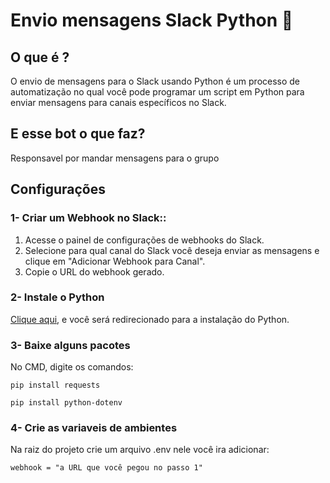 # Envio mensagens Slack Python 🐍
## O que é ?
O envio de mensagens para o Slack usando Python é um processo de automatização no qual você pode programar um script em Python para enviar mensagens para canais específicos no Slack. 

## E esse bot o que faz? 
Responsavel por mandar mensagens para o grupo

## Configurações

### 1- Criar um Webhook no Slack::

1. Acesse o painel de configurações de webhooks do Slack.
2. Selecione para qual canal do Slack você deseja enviar as mensagens e clique em "Adicionar Webhook para Canal".
3. Copie o URL do webhook gerado.

### 2- Instale o Python

[Clique aqui](https://www.python.org/downloads/), e você será redirecionado para a instalação do Python.

### 3- Baixe alguns pacotes

No CMD, digite os comandos:
```
pip install requests
```
```
pip install python-dotenv
```

### 4- Crie as variaveis de ambientes

Na raiz do projeto crie um arquivo .env
nele você ira adicionar:
```
webhook = "a URL que você pegou no passo 1"
```